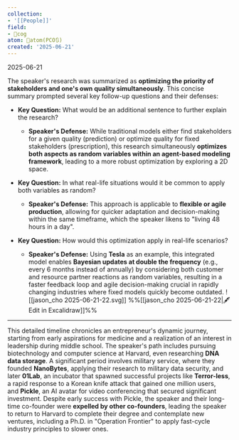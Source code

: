 ```yaml
---
collection:
- '[[People]]'
field:
- 👾cog
atom: 🧭atom(PCO🔃)
created: '2025-06-21'
---
```


2025-06-21

The speaker's research was summarized as **optimizing the priority of stakeholders and one's own quality simultaneously**. This concise summary prompted several key follow-up questions and their defenses:

- **Key Question:** What would be an additional sentence to further explain the research?
    
    - **Speaker's Defense:** While traditional models either find stakeholders for a given quality (prediction) or optimize quality for fixed stakeholders (prescription), this research simultaneously **optimizes both aspects as random variables within an agent-based modeling framework**, leading to a more robust optimization by exploring a 2D space.
- **Key Question:** In what real-life situations would it be common to apply both variables as random?
    
    - **Speaker's Defense:** This approach is applicable to **flexible or agile production**, allowing for quicker adaptation and decision-making within the same timeframe, which the speaker likens to "living 48 hours in a day".
- **Key Question:** How would this optimization apply in real-life scenarios?
    
    - **Speaker's Defense:** Using **Tesla** as an example, this integrated model enables **Bayesian updates at double the frequency** (e.g., every 6 months instead of annually) by considering both customer and resource partner reactions as random variables, resulting in a faster feedback loop and agile decision-making crucial in rapidly changing industries where fixed models quickly become outdated.
![[jason_cho 2025-06-21-22.svg]]
%%[[jason_cho 2025-06-21-22|🖋 Edit in Excalidraw]]%%

----

This detailed timeline chronicles an entrepreneur's dynamic journey, starting from early aspirations for medicine and a realization of an interest in leadership during middle school. The speaker's path includes pursuing biotechnology and computer science at Harvard, even researching **DNA data storage**. A significant period involves military service, where they founded **NanoBytes**, applying their research to military data security, and later **01Lab**, an incubator that spawned successful projects like **Terror-less**, a rapid response to a Korean knife attack that gained one million users, and **Pickle**, an AI avatar for video conferencing that secured significant investment. Despite early success with Pickle, the speaker and their long-time co-founder were **expelled by other co-founders**, leading the speaker to return to Harvard to complete their degree and contemplate new ventures, including a Ph.D. in "Operation Frontier" to apply fast-cycle industry principles to slower ones.